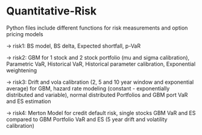 # Quantitative-Risk

Python files include different functions for risk measurements and option pricing models 

-> risk1: BS model, BS delta, Expected shortfall, p-VaR

-> risk2: GBM for 1 stock and 2 stock portfolio (mu and sigma calibration), Parametric VaR, Historical VaR, Historical parameter calibration, Exponential weightening

-> risk3: Drift and vola calibration (2, 5 and 10 year window and exponential average) for GBM, hazard rate modeling (constant - exponentially distributed and variable), normal distributed Portfolios and GBM port VaR and ES estimation

-> risk4: Merton Model for credit default risk, single stocks GBM VaR and ES compared to GBM Portfolio VaR and ES (5 year drift and volatility calibration)

